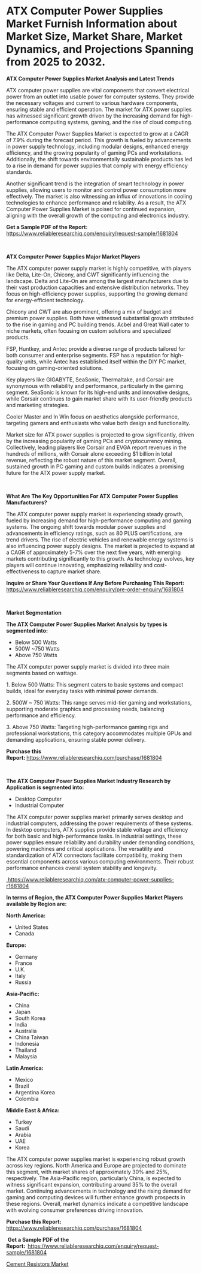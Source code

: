 <p><h1>ATX Computer Power Supplies Market Furnish Information about Market Size, Market Share, Market Dynamics, and Projections Spanning from 2025 to 2032.</h1></p><p><strong>ATX Computer Power Supplies Market Analysis and Latest Trends</strong></p>
<p><p>ATX computer power supplies are vital components that convert electrical power from an outlet into usable power for computer systems. They provide the necessary voltages and current to various hardware components, ensuring stable and efficient operation. The market for ATX power supplies has witnessed significant growth driven by the increasing demand for high-performance computing systems, gaming, and the rise of cloud computing.</p><p>The ATX Computer Power Supplies Market is expected to grow at a CAGR of 7.9% during the forecast period. This growth is fueled by advancements in power supply technology, including modular designs, enhanced energy efficiency, and the growing popularity of gaming PCs and workstations. Additionally, the shift towards environmentally sustainable products has led to a rise in demand for power supplies that comply with energy efficiency standards.</p><p>Another significant trend is the integration of smart technology in power supplies, allowing users to monitor and control power consumption more effectively. The market is also witnessing an influx of innovations in cooling technologies to enhance performance and reliability. As a result, the ATX Computer Power Supplies Market is poised for continued expansion, aligning with the overall growth of the computing and electronics industry.</p></p>
<p><strong>Get a Sample PDF of the Report:&nbsp;</strong> <a href="https://www.reliableresearchiq.com/enquiry/request-sample/1681804?utm_campaign=2250&utm_medium=2&utm_source=Github&utm_content=ia&utm_term=11022025&utm_id=atx-computer-power-supplies">https://www.reliableresearchiq.com/enquiry/request-sample/1681804</a></p>
<p>&nbsp;</p>
<p><strong>ATX Computer Power Supplies Major Market Players</strong></p>
<p><p>The ATX computer power supply market is highly competitive, with players like Delta, Lite-On, Chicony, and CWT significantly influencing the landscape. Delta and Lite-On are among the largest manufacturers due to their vast production capacities and extensive distribution networks. They focus on high-efficiency power supplies, supporting the growing demand for energy-efficient technology.</p><p>Chicony and CWT are also prominent, offering a mix of budget and premium power supplies. Both have witnessed substantial growth attributed to the rise in gaming and PC building trends. Acbel and Great Wall cater to niche markets, often focusing on custom solutions and specialized products.</p><p>FSP, Huntkey, and Antec provide a diverse range of products tailored for both consumer and enterprise segments. FSP has a reputation for high-quality units, while Antec has established itself within the DIY PC market, focusing on gaming-oriented solutions.</p><p>Key players like GIGABYTE, SeaSonic, Thermaltake, and Corsair are synonymous with reliability and performance, particularly in the gaming segment. SeaSonic is known for its high-end units and innovative designs, while Corsair continues to gain market share with its user-friendly products and marketing strategies. </p><p>Cooler Master and In Win focus on aesthetics alongside performance, targeting gamers and enthusiasts who value both design and functionality. </p><p>Market size for ATX power supplies is projected to grow significantly, driven by the increasing popularity of gaming PCs and cryptocurrency mining. Collectively, leading players like Corsair and EVGA report revenues in the hundreds of millions, with Corsair alone exceeding $1 billion in total revenue, reflecting the robust nature of this market segment. Overall, sustained growth in PC gaming and custom builds indicates a promising future for the ATX power supply market.</p></p>
<p>&nbsp;</p>
<p><strong>What Are The Key Opportunities For ATX Computer Power Supplies Manufacturers?</strong></p>
<p><p>The ATX computer power supply market is experiencing steady growth, fueled by increasing demand for high-performance computing and gaming systems. The ongoing shift towards modular power supplies and advancements in efficiency ratings, such as 80 PLUS certifications, are trend drivers. The rise of electric vehicles and renewable energy systems is also influencing power supply designs. The market is projected to expand at a CAGR of approximately 5-7% over the next five years, with emerging markets contributing significantly to this growth. As technology evolves, key players will continue innovating, emphasizing reliability and cost-effectiveness to capture market share.</p></p>
<p><strong>Inquire or Share Your Questions If Any Before Purchasing This Report:</strong> <a href="https://www.reliableresearchiq.com/enquiry/pre-order-enquiry/1681804?utm_campaign=2250&utm_medium=2&utm_source=Github&utm_content=ia&utm_term=11022025&utm_id=atx-computer-power-supplies">https://www.reliableresearchiq.com/enquiry/pre-order-enquiry/1681804</a></p>
<p>&nbsp;</p>
<p><strong>Market Segmentation</strong></p>
<p><strong>The ATX Computer Power Supplies Market Analysis by types is segmented into:</strong></p>
<p><ul><li>Below 500 Watts</li><li>500W ~750 Watts</li><li>Above 750 Watts</li></ul></p>
<p><p>The ATX computer power supply market is divided into three main segments based on wattage. </p><p>1. Below 500 Watts: This segment caters to basic systems and compact builds, ideal for everyday tasks with minimal power demands.</p><p>  </p><p>2. 500W ~ 750 Watts: This range serves mid-tier gaming and workstations, supporting moderate graphics and processing needs, balancing performance and efficiency.</p><p>3. Above 750 Watts: Targeting high-performance gaming rigs and professional workstations, this category accommodates multiple GPUs and demanding applications, ensuring stable power delivery.</p></p>
<p><strong>Purchase this Report:&nbsp;</strong><a href="https://www.reliableresearchiq.com/purchase/1681804?utm_campaign=2250&utm_medium=2&utm_source=Github&utm_content=ia&utm_term=11022025&utm_id=atx-computer-power-supplies">https://www.reliableresearchiq.com/purchase/1681804</a></p>
<p>&nbsp;</p>
<p><strong>The ATX Computer Power Supplies Market Industry Research by Application is segmented into:</strong></p>
<p><ul><li>Desktop Computer</li><li>Industrial Computer</li></ul></p>
<p><p>The ATX computer power supplies market primarily serves desktop and industrial computers, addressing the power requirements of these systems. In desktop computers, ATX supplies provide stable voltage and efficiency for both basic and high-performance tasks. In industrial settings, these power supplies ensure reliability and durability under demanding conditions, powering machines and critical applications. The versatility and standardization of ATX connectors facilitate compatibility, making them essential components across various computing environments. Their robust performance enhances overall system stability and longevity.</p></p>
<p><a href="https://www.reliableresearchiq.com/atx-computer-power-supplies-r1681804?utm_campaign=2250&utm_medium=2&utm_source=Github&utm_content=ia&utm_term=11022025&utm_id=atx-computer-power-supplies">&nbsp;https://www.reliableresearchiq.com/atx-computer-power-supplies-r1681804</a></p>
<p><strong>In terms of Region, the ATX Computer Power Supplies Market Players available by Region are:</strong></p>
<p>
    <p> <strong> North America: </strong>
        <ul>
            <li>United States</li>
            <li>Canada</li>
        </ul>
        </p> 
    <p> <strong> Europe: </strong>
        <ul>
            <li>Germany</li>
            <li>France</li>
            <li>U.K.</li>
            <li>Italy</li>
            <li>Russia</li>
        </ul>
        </p> 
    <p> <strong> Asia-Pacific: </strong>
        <ul>
            <li>China</li>
            <li>Japan</li>
            <li>South Korea</li>
            <li>India</li>
            <li>Australia</li>
            <li>China Taiwan</li>
            <li>Indonesia</li>
            <li>Thailand</li>
            <li>Malaysia</li>
        </ul>
        </p> 
    <p> <strong> Latin America: </strong>
        <ul>
            <li>Mexico</li>
            <li>Brazil</li>
            <li>Argentina Korea</li>
            <li>Colombia</li>
        </ul>
        </p> 
    <p> <strong> Middle East & Africa: </strong>
        <ul>
            <li>Turkey</li>
            <li>Saudi</li>
            <li>Arabia</li>
            <li>UAE</li>
            <li>Korea</li>
        </ul>
    </p>
    </p>
<p><p>The ATX computer power supplies market is experiencing robust growth across key regions. North America and Europe are projected to dominate this segment, with market shares of approximately 30% and 25%, respectively. The Asia-Pacific region, particularly China, is expected to witness significant expansion, contributing around 35% to the overall market. Continuing advancements in technology and the rising demand for gaming and computing devices will further enhance growth prospects in these regions. Overall, market dynamics indicate a competitive landscape with evolving consumer preferences driving innovation.</p></p>
<p><strong>Purchase this Report: </strong><a href="https://www.reliableresearchiq.com/purchase/1681804?utm_campaign=2250&utm_medium=2&utm_source=Github&utm_content=ia&utm_term=11022025&utm_id=atx-computer-power-supplies">https://www.reliableresearchiq.com/purchase/1681804</a></p>
<p>&nbsp;<strong>Get a Sample PDF of the Report:&nbsp;&nbsp;</strong><a href="https://www.reliableresearchiq.com/enquiry/request-sample/1681804?utm_campaign=2250&utm_medium=2&utm_source=Github&utm_content=ia&utm_term=11022025&utm_id=atx-computer-power-supplies">https://www.reliableresearchiq.com/enquiry/request-sample/1681804</a></p>
<p><strong></strong></p>
<p><p><a href="https://github.com/tambraunrue691969/Market-Research-Report-List-1/blob/main/cement-resistors-market.md?utm_campaign=2250&utm_medium=2&utm_source=Github&utm_content=ia&utm_term=11022025&utm_id=atx-computer-power-supplies">Cement Resistors Market</a></p></p>